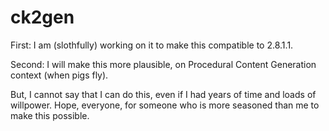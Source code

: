 # ck2gen

First: I am (slothfully) working on it to make this compatible to 2.8.1.1.

Second: I will make this more plausible, on Procedural Content Generation context (when pigs fly).

But, I cannot say that I can do this, even if I had years of time and loads of willpower. Hope, everyone, for someone who is more seasoned than me to make this possible.

